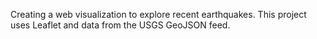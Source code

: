 Creating a web visualization to explore recent earthquakes. This project uses Leaflet and data from the USGS GeoJSON feed.
